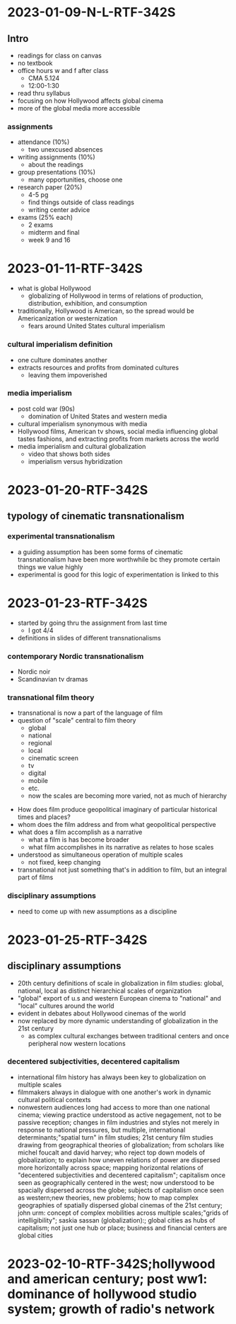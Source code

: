 # 2023-01-09-N-L-RTF-342S

## Intro
- readings for class on canvas
- no textbook
- office hours w and f after class
  - CMA 5.124
  - 12:00-1:30
- read thru syllabus
- focusing on how Hollywood affects global cinema
- more of the global media more accessible

### assignments
- attendance (10%)
  - two unexcused absences
- writing assignments (10%)
  - about the readings
- group presentations (10%)
  - many opportunities, choose one
- research paper (20%)
  - 4-5 pg
  - find things outside of class readings
  - writing center advice
- exams (25% each)
  - 2 exams
  - midterm and final
  - week 9 and 16


# 2023-01-11-RTF-342S
- what is global Hollywood
  - globalizing of Hollywood in terms of relations of production, distribution, exhibition, and consumption
- traditionally, Hollywood is American, so the spread would be Americanization or westernization
  - fears around United States cultural imperialism

### cultural imperialism definition
- one culture dominates another
- extracts resources and profits from dominated cultures
  - leaving them impoverished

### media imperialism
- post cold war (90s)
  - domination of United States and western media
- cultural imperialism synonymous with media
- Hollywood films, American tv shows, social media influencing global tastes fashions, and extracting profits from markets across the world
- media imperialism and cultural globalization
  - video that shows both sides
  - imperialism versus hybridization


# 2023-01-20-RTF-342S
## typology of cinematic transnationalism
### experimental transnationalism
- a guiding assumption has been some forms of cinematic transnationalism have been more worthwhile bc they promote certain things we value highly
- experimental is good for this logic of experimentation is linked to this


# 2023-01-23-RTF-342S
- started by going thru the assignment from last time
  - I got 4/4
- definitions in slides of different transnationalisms

### contemporary Nordic transnationalism
- Nordic noir
- Scandinavian tv dramas

### transnational film theory
- transnational is now a part of the language of film
- question of "scale" central to film theory
  - global
  - national
  - regional
  - local
  - cinematic screen
  - tv
  - digital
  - mobile
  - etc.
  - now the scales are becoming more varied, not as much of hierarchy
<!--2008 Oscars clip-->
- How does film produce geopolitical imaginary of particular historical times and places?
- whom does the film address and from what geopolitical perspective
- what does a film accomplish as a narrative
  - what a film is has become broader
  - what film accomplishes in its narrative as relates to hose scales
- understood as simultaneous operation of multiple scales
  - not fixed, keep changing
- transnational not just something that's in addition to film, but an integral part of films

### disciplinary assumptions
- need to come up with new assumptions as a discipline


# 2023-01-25-RTF-342S
## disciplinary assumptions
- 20th century definitions of scale in globalization in film studies: global, national, local as distinct hierarchical  scales of organization
- "global" export of u.s and western European cinema to "national" and "local" cultures around the world
- evident in debates about Hollywood cinemas of the world
- now replaced by more dynamic understanding of globalization in the 21st century
  - as complex cultural exchanges between traditional centers and once peripheral now western locations

### decentered subjectivities, decentered capitalism
- international film history has always been key to globalization on multiple scales
- filmmakers always in dialogue with one another's work in dynamic cultural political contexts
- nonwestern audiences long had access to more than one national cinema; viewing practice understood as active negagement, not to be passive reception; changes in film industries and styles not merely in response to national pressures, but multiple, international determinants;"spatial turn" in film studies; 21st century film studies drawing from geographical theories of globalization; from scholars like michel foucalt and david harvey;  who reject top down models of globalization;  to explain how uneven relations of power are dispersed more horizontally across space; mapping horizontal relations of "decentered subjectivities and decentered capitalism"; capitalism once seen as geographically centered in the west;  now understood to be spacially dispersed across the globe;  subjects of capitalism once seen as western;new theories, new problems; how to map complex geographies of spatially dispersed global cinemas of the 21st century; john urm: concept of complex mobilities across multiple scales;"grids of intelligibility"; saskia sassan (globalization):;  global cities as hubs of capitalism;  not just one hub or place;  business and financial centers are global cities
# 2023-02-10-RTF-342S;hollywood and american century; post ww1: dominance of hollywood studio system; growth of radio's network
